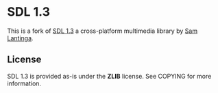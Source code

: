 SDL 1.3
=======
This is a fork of [SDL 1.3](http://www.libsdl.org/hg.php) a cross-platform multimedia library by [Sam Lantinga](http://en.wikipedia.org/wiki/Sam_Lantinga).

License
-------
SDL 1.3 is provided as-is under the **ZLIB** license. See COPYING for more information.
